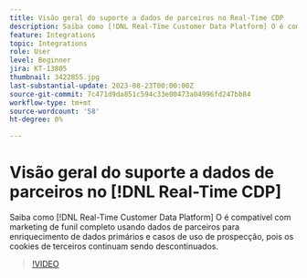 ```yaml
---
title: Visão geral do suporte a dados de parceiros no Real-Time CDP
description: Saiba como [!DNL Real-Time Customer Data Platform] O é compatível com marketing de funil completo usando dados de parceiros para enriquecimento de dados primários e casos de uso de prospecção, pois os cookies de terceiros continuam sendo descontinuados. 
feature: Integrations
topic: Integrations
role: User
level: Beginner
jira: KT-13805
thumbnail: 3422855.jpg
last-substantial-update: 2023-08-23T00:00:00Z
source-git-commit: 7c471d9da851c594c33e00473a04996fd247bb84
workflow-type: tm+mt
source-wordcount: '58'
ht-degree: 0%

---
```


# Visão geral do suporte a dados de parceiros no [!DNL Real-Time CDP]

Saiba como [!DNL Real-Time Customer Data Platform] O é compatível com marketing de funil completo usando dados de parceiros para enriquecimento de dados primários e casos de uso de prospecção, pois os cookies de terceiros continuam sendo descontinuados. 

>[!VIDEO](https://video.tv.adobe.com/v/3422855/?learn=on)
